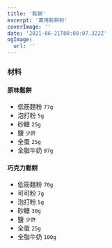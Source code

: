 ```yaml
---
title: '鬆餅'
excerpt: '萬用鬆餅粉'
coverImage: ''
date: '2021-06-21T00:00:07.322Z'
ogImage:
  url: ''
---
```


### 材料


#### 原味鬆餅

- 低筋麵粉 `77g`
- 泡打粉 `5g`
- 砂糖 `25g`
- 鹽 `少許`
- 全蛋 `25g`
- 全脂牛奶 `97g`


#### 巧克力鬆餅

- 低筋麵粉 `70g`
- 可可粉 `7g`
- 泡打粉 `5g`
- 砂糖 `30g`
- 鹽 `少許`
- 全蛋 `25g`
- 全脂牛奶 `100g`



